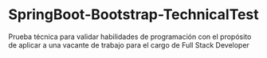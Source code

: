 # SpringBoot-Bootstrap-TechnicalTest
Prueba técnica para validar habilidades de programación con el propósito de aplicar a una vacante de trabajo para el cargo de Full Stack Developer
